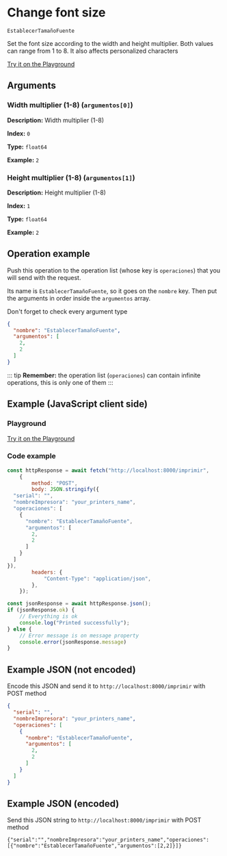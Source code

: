 # Change font size

`EstablecerTamañoFuente`

Set the font size according to the width and height multiplier. Both values ​​can range from 1 to 8. It also affects personalized characters


[Try it on the Playground](../playground.md?operacion=EstablecerTamañoFuente)

## Arguments
### Width multiplier (1-8) (`argumentos[0]`)



**Description:** Width multiplier (1-8)

**Index:** `0`

**Type:** `float64`

**Example:** `2`

### Height multiplier (1-8) (`argumentos[1]`)



**Description:** Height multiplier (1-8)

**Index:** `1`

**Type:** `float64`

**Example:** `2`

## Operation example


Push this operation to the operation list (whose key is `operaciones`) that you will send with the request.

Its name is `EstablecerTamañoFuente`, so it goes on the `nombre` key. Then put the arguments in order
inside the `argumentos` array.

Don't forget to check every argument type



```json
{
  "nombre": "EstablecerTamañoFuente",
  "argumentos": [
    2,
    2
  ]
}
```

::: tip
**Remember:** the operation list (`operaciones`) can contain infinite operations, this is only one of them
:::

## Example (JavaScript client side)

### Playground
[Try it on the Playground](../playground.md?operacion=EstablecerTamañoFuente)

<Playground nombreOperacion="EstablecerTamañoFuente"/>

### Code example
```js
const httpResponse = await fetch("http://localhost:8000/imprimir",
    {
        method: "POST",
        body: JSON.stringify({
  "serial": "",
  "nombreImpresora": "your_printers_name",
  "operaciones": [
    {
      "nombre": "EstablecerTamañoFuente",
      "argumentos": [
        2,
        2
      ]
    }
  ]
}),
        headers: {
            "Content-Type": "application/json",
        },
    });

const jsonResponse = await httpResponse.json();
if (jsonResponse.ok) {
    // Everything is ok
    console.log("Printed successfully");
} else {
    // Error message is on message property
    console.error(jsonResponse.message)
}
```

## Example JSON (not encoded)

Encode this JSON and send it to `http://localhost:8000/imprimir` with POST method

```json
{
  "serial": "",
  "nombreImpresora": "your_printers_name",
  "operaciones": [
    {
      "nombre": "EstablecerTamañoFuente",
      "argumentos": [
        2,
        2
      ]
    }
  ]
}
```

## Example JSON (encoded)

Send this JSON string to `http://localhost:8000/imprimir` with POST method

```
{"serial":"","nombreImpresora":"your_printers_name","operaciones":[{"nombre":"EstablecerTamañoFuente","argumentos":[2,2]}]}
```
